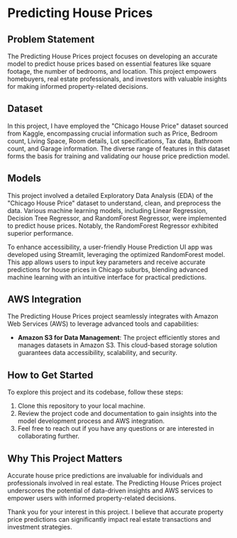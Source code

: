 # Predicting House Prices

## Problem Statement

The Predicting House Prices project focuses on developing an accurate model to predict house prices based on essential features like square footage, the number of bedrooms, and location. This project empowers homebuyers, real estate professionals, and investors with valuable insights for making informed property-related decisions.

## Dataset

In this project, I have employed the "Chicago House Price" dataset sourced from Kaggle, encompassing crucial information such as Price, Bedroom count, Living Space, Room details, Lot specifications, Tax data, Bathroom count, and Garage information. The diverse range of features in this dataset forms the basis for training and validating our house price prediction model.

## Models

This project involved a detailed Exploratory Data Analysis (EDA) of the "Chicago House Price" dataset to understand, clean, and preprocess the data. Various machine learning models, including Linear Regression, Decision Tree Regressor, and RandomForest Regressor, were implemented to predict house prices. Notably, the RandomForest Regressor exhibited superior performance.

To enhance accessibility, a user-friendly House Prediction UI app was developed using Streamlit, leveraging the optimized RandomForest model. This app allows users to input key parameters and receive accurate predictions for house prices in Chicago suburbs, blending advanced machine learning with an intuitive interface for practical predictions.

## AWS Integration

The Predicting House Prices project seamlessly integrates with Amazon Web Services (AWS) to leverage advanced tools and capabilities:

- **Amazon S3 for Data Management**: The project efficiently stores and manages datasets in Amazon S3. This cloud-based storage solution guarantees data accessibility, scalability, and security.

## How to Get Started

To explore this project and its codebase, follow these steps:

1. Clone this repository to your local machine.
2. Review the project code and documentation to gain insights into the model development process and AWS integration.
3. Feel free to reach out if you have any questions or are interested in collaborating further.

## Why This Project Matters

Accurate house price predictions are invaluable for individuals and professionals involved in real estate. The Predicting House Prices project underscores the potential of data-driven insights and AWS services to empower users with informed property-related decisions.

Thank you for your interest in this project. I believe that accurate property price predictions can significantly impact real estate transactions and investment strategies.
